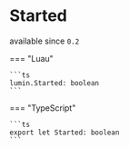<div class="pmwdoc-reference-header">
<h1>Started</h1>
<span>available since <code>0.2</code></span>
</div>

=== "Luau"

    ```ts
    lumin.Started: boolean
    ```

=== "TypeScript"

    ```ts
    export let Started: boolean
    ```
